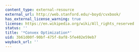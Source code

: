 ```yaml
---
content_type: external-resource
external_url: http://web.stanford.edu/~boyd/cvxbook/
has_external_license_warning: true
license: https://en.wikipedia.org/wiki/All_rights_reserved
status: ''
title: '*Convex Optimization*'
uid: 3b61d00f-90bf-475f-8af8-5fe402e59eb7
wayback_url: ''
---
```

